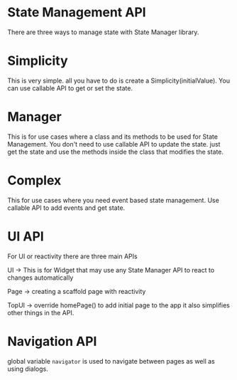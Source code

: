 
# State Management API

There are three ways to manage state with State Manager library.


# Simplicity

This is very simple. all you have to do is create a Simplicity(initialValue).
You can use callable API to get or set the state.


# Manager

This is for use cases where a class and its methods to be used for State Management.
You don't need to use callable API to update the state. just get the state and use the methods inside the class that modifies the state.


# Complex

This for use cases where you need event based state management.
Use callable API to add events and get state.

# UI API

For UI or reactivity there are three main APIs

UI -> This is for Widget that may use any State Manager API to react to changes automatically

Page -> creating a scaffold page with reactivity

TopUI -> override homePage() to add initial page to the app it also simplifies other things in the API.

# Navigation API

global variable `navigator` is used to navigate between pages as well as using dialogs.
